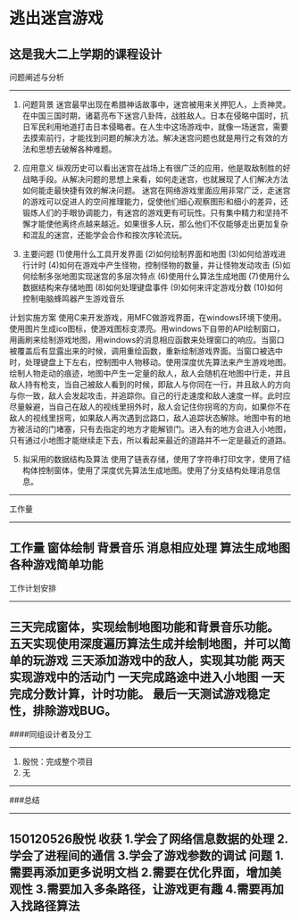 逃出迷宫游戏
====

这是我大二上学期的课程设计
----

问题阐述与分析

---
1. 问题背景
迷宫最早出现在希腊神话故事中，迷宫被用来关押犯人，上贡神灵。在中国三国时期，诸葛亮布下迷宫八卦阵，战胜敌人。日本在侵略中国时，抗日军民利用地道打击日本侵略者。在人生中这场游戏中，就像一场迷宫，需要去摸索前行，才能找到问题的解决方法。解决迷宫问题也就是用行之有效的方法和思想去破解各种难题。

2. 应用意义
纵观历史可以看出迷宫在战场上有很广泛的应用，他是取敌制胜的好战略手段。从解决问题的思想上来看，如何走迷宫，也就展现了人们解决方法如何能走最快捷有效的解决问题。
迷宫在网络游戏里面应用非常广泛，走迷宫的游戏可以促进人的空间推理能力，促使他们细心观察图形和细小的差异，还锻炼人们的手眼协调能力，有迷宫的游戏更有可玩性。只有集中精力和坚持不懈才能使他离终点越来越近。如果很多人玩，那么他们不仅能够走出更加复杂和混乱的迷宫，还能学会合作和按次序轮流玩。

3. 主要问题
   (1)使用什么工具开发界面
   (2)如何绘制界面和地图
   (3)如何给游戏进行计时
   (4)如何在游戏中产生怪物，控制怪物的数量，并让怪物发动攻击
   (5)如何绘制多张地图实现迷宫的多层次特点
   (6)使用什么算法生成地图
   (7)使用什么数据结构来存储地图
   (8)如何处理键盘事件
   (9)如何来评定游戏分数
   (10)如何控制电脑蜂鸣器产生游戏音乐

计划实施方案
       使用C来开发游戏，用MFC做游戏界面，在windows环境下使用。使用图片生成ico图标，使游戏图标变漂亮。用windows下自带的API绘制窗口，用画刷来绘制游戏地图，用windows的消息相应函数来处理窗口的响应。当窗口被覆盖后有显露出来的时候，调用重绘函数，重新绘制游戏界面。当窗口被选中时，处理键盘上下左右，控制图中人物移动。使用深度优先算法来产生游戏地图。绘制人物走动的痕迹，地图中产生一定量的敌人，敌人会随机在地图中行走，并且敌人持有枪支，当自己被敌人看到的时候，即敌人与你同在一行，并且敌人的方向与你一致，敌人会发起攻击，并追踪你。自己的行走速度和敌人速度一样。此时应尽量躲避，当自己在敌人的视线里拐外时，敌人会记住你拐弯的方向，如果你不在敌人的视线里拐弯，如果敌人再次遇到岔路口，敌人追踪状态解除。地图中有的地方被活动的门堵塞，只有去指定的地方才能解锁门。进入有的地方会进入小地图，只有通过小地图才能继续走下去，所以看起来最近的道路并不一定是最近的道路。

5. 拟采用的数据结构及算法
使用了链表存储，使用了字符串打印文字，使用了结构体控制窗体，使用了深度优先算法生成地图。使用了分支结构处理消息信息。
---

工作量

---
工作量
窗体绘制
背景音乐
消息相应处理
算法生成地图
各种游戏简单功能
---

工作计划安排

---
三天完成窗体，实现绘制地图功能和背景音乐功能。
五天实现使用深度遍历算法生成并绘制地图，并可以简单的玩游戏
三天添加游戏中的敌人，实现其功能
两天实现游戏中的活动门
一天完成路途中进入小地图
一天完成分数计算，计时功能。
最后一天测试游戏稳定性，排除游戏BUG。
---

####同组设计者及分工

---
1. 殷悦：完成整个项目
2. 无
---

###总结

---
150120526殷悦
收获
1.学会了网络信息数据的处理
2.学会了进程间的通信
3.学会了游戏参数的调试
问题
1.需要再添加更多说明文档
2.需要在优化界面，增加美观性
3.需要加入多条路径，让游戏更有趣
4.需要再加入找路径算法
---
